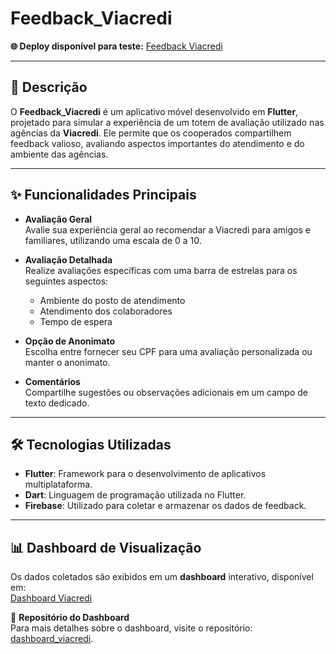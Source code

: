 # Feedback_Viacredi  

**🌐 Deploy disponível para teste:** [Feedback Viacredi](https://feedback-viacredi.vercel.app)  

---

## 📖 **Descrição**  

O **Feedback_Viacredi** é um aplicativo móvel desenvolvido em **Flutter**, projetado para simular a experiência de um totem de avaliação utilizado nas agências da **Viacredi**. Ele permite que os cooperados compartilhem feedback valioso, avaliando aspectos importantes do atendimento e do ambiente das agências.  

---

## ✨ **Funcionalidades Principais**  

- **Avaliação Geral**  
  Avalie sua experiência geral ao recomendar a Viacredi para amigos e familiares, utilizando uma escala de 0 a 10.  

- **Avaliação Detalhada**  
  Realize avaliações específicas com uma barra de estrelas para os seguintes aspectos:  
  - Ambiente do posto de atendimento  
  - Atendimento dos colaboradores  
  - Tempo de espera  

- **Opção de Anonimato**  
  Escolha entre fornecer seu CPF para uma avaliação personalizada ou manter o anonimato.  

- **Comentários**  
  Compartilhe sugestões ou observações adicionais em um campo de texto dedicado.  

---

## 🛠️ **Tecnologias Utilizadas**  

- **Flutter**: Framework para o desenvolvimento de aplicativos multiplataforma.  
- **Dart**: Linguagem de programação utilizada no Flutter.  
- **Firebase**: Utilizado para coletar e armazenar os dados de feedback.  

---

## 📊 **Dashboard de Visualização**  

Os dados coletados são exibidos em um **dashboard** interativo, disponível em:  
[Dashboard Viacredi](https://dashboard-viacredi.vercel.app)  

📁 **Repositório do Dashboard**  
Para mais detalhes sobre o dashboard, visite o repositório: [dashboard_viacredi](https://github.com/alisonschatz/dashboard_viacredi).  
